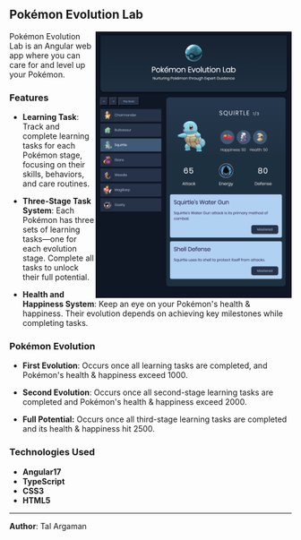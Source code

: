 ## Pokémon Evolution Lab

<img align="right" src="./src/assets/pokemon-lab-screen.png" alt="Pokemon Lab Screenshot" width="350">

Pokémon Evolution Lab is an Angular web app where you can care for and level up your Pokémon.

### Features

- **Learning Task**: Track and complete learning tasks for each Pokémon stage, focusing on their skills, behaviors, and care routines.

- **Three-Stage Task System**: Each Pokémon has three sets of learning tasks—one for each evolution stage. Complete all tasks to unlock their full potential.

- **Health and Happiness System**: Keep an eye on your Pokémon's health & happiness. Their evolution depends on achieving key milestones while completing tasks.

### Pokémon Evolution

- **First Evolution**: Occurs once all learning tasks are completed, and Pokémon's health & happiness exceed 1000.
  
- **Second Evolution**: Occurs once all second-stage learning tasks are completed and Pokémon's health & happiness exceed 2000.

- **Full Potential:** Occurs once all third-stage learning tasks are completed and its health & happiness hit 2500.

### Technologies Used

- **Angular17**
- **TypeScript**
- **CSS3**
- **HTML5**

---

**Author**: Tal Argaman
